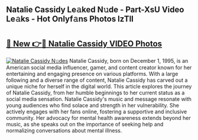 ## Natalie Cassidy Le𝚊ked N𝚞de - Part-XsU Video Le𝚊ks - Hot Onlyf𝚊ns Photos lzTlI

# <h2><a href="http://ab88501.deff.icu/?id=Natalie+Cassidy">🔗 New 👉🔴 Natalie Cassidy VIDEO Photos</a></h2>

[![Natalie Cassidy N𝚞des](https://i.imgur.com/rIISA9y.gif)](http://ab88501.deff.icu/?id=Natalie+Cassidy)
Natalie Cassidy, born on December 1, 1995, is an American social media influencer, gamer, and content creator known for her entertaining and engaging presence on various platforms. With a large following and a diverse range of content, Natalie Cassidy has carved out a unique niche for herself in the digital world. This article explores the journey of Natalie Cassidy, from her humble beginnings to her current status as a social media sensation. Natalie Cassidy's music and message resonate with young audiences who find solace and strength in her vulnerability. She actively engages with her fans online, fostering a supportive and inclusive community. Her advocacy for mental health awareness extends beyond her music, as she speaks out on the importance of seeking help and normalizing conversations about mental illness.
